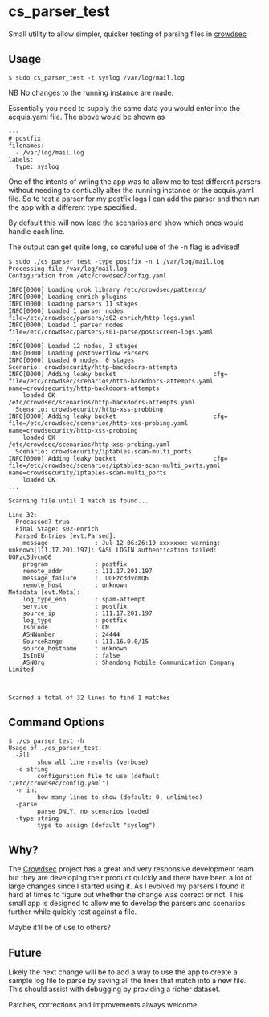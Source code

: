 # cs_parser_test

Small utility to allow simpler, quicker testing of parsing files in [crowdsec](https://crowdsec.net/) 

## Usage

```
$ sudo cs_parser_test -t syslog /var/log/mail.log
```

NB No changes to the running instance are made.

Essentially you need to supply the same data you would enter into the acquis.yaml file. The above would be shown as

```
---
# postfix
filenames:
  - /var/log/mail.log
labels:
  type: syslog
```

One of the intents of wriing the app was to allow me to test different parsers without needing to contiually alter the running instance or the acquis.yaml file. So to test a parser for my postfix logs I can add the parser and then run the app with a different type specified.

By default this will now load the scenarios and show which ones would handle each line.

The output can get quite long, so careful use of the -n flag is advised!

```
$ sudo ./cs_parser_test -type postfix -n 1 /var/log/mail.log
Processing file /var/log/mail.log
Configuration from /etc/crowdsec/config.yaml

INFO[0000] Loading grok library /etc/crowdsec/patterns/ 
INFO[0000] Loading enrich plugins                       
INFO[0000] Loading parsers 11 stages                    
INFO[0000] Loaded 1 parser nodes                         file=/etc/crowdsec/parsers/s02-enrich/http-logs.yaml
INFO[0000] Loaded 1 parser nodes                         file=/etc/crowdsec/parsers/s01-parse/postscreen-logs.yaml
...
INFO[0000] Loaded 12 nodes, 3 stages                    
INFO[0000] Loading postoverflow Parsers                 
INFO[0000] Loaded 0 nodes, 0 stages                     
Scenario: crowdsecurity/http-backdoors-attempts
INFO[0000] Adding leaky bucket                           cfg= file=/etc/crowdsec/scenarios/http-backdoors-attempts.yaml name=crowdsecurity/http-backdoors-attempts
    loaded OK
/etc/crowdsec/scenarios/http-backdoors-attempts.yaml
  Scenario: crowdsecurity/http-xss-probbing
INFO[0000] Adding leaky bucket                           cfg= file=/etc/crowdsec/scenarios/http-xss-probing.yaml name=crowdsecurity/http-xss-probbing
    loaded OK
/etc/crowdsec/scenarios/http-xss-probing.yaml
  Scenario: crowdsecurity/iptables-scan-multi_ports
INFO[0000] Adding leaky bucket                           cfg= file=/etc/crowdsec/scenarios/iptables-scan-multi_ports.yaml name=crowdsecurity/iptables-scan-multi_ports
    loaded OK
...

Scanning file until 1 match is found...

Line 32:
  Processed? true
  Final Stage: s02-enrich
  Parsed Entries [evt.Parsed]:
    message             : Jul 12 06:26:10 xxxxxxx: warning: unknown[111.17.201.197]: SASL LOGIN authentication failed: UGFzc3dvcmQ6
    program             : postfix
    remote_addr         : 111.17.201.197
    message_failure     :  UGFzc3dvcmQ6
    remote_host         : unknown
Metadata [evt.Meta]:
    log_type_enh        : spam-attempt
    service             : postfix
    source_ip           : 111.17.201.197
    log_type            : postfix
    IsoCode             : CN
    ASNNumber           : 24444
    SourceRange         : 111.16.0.0/15
    source_hostname     : unknown
    IsInEU              : false
    ASNOrg              : Shandong Mobile Communication Company Limited



Scanned a total of 32 lines to find 1 matches
```

## Command Options

```
$ ./cs_parser_test -h
Usage of ./cs_parser_test:
  -all
        show all line results (verbose)
  -c string
        configuration file to use (default "/etc/crowdsec/config.yaml")
  -n int
        how many lines to show (default: 0, unlimited)
  -parse
        parse ONLY. no scenarios loaded
  -type string
        type to assign (default "syslog")
```

## Why?

The [Crowdsec](https://github.com/crowdsecurity/crowdsec) project has a great and very responsive development team but they are developing their product quickly and there have been a lot of large changes since I started using it. As I evolved my parsers I found it hard at times to figure out whether the change was correct or not. This small app is designed to allow me to develop the parsers and scenarios further while quickly test against a file.

Maybe it'll be of use to others?

## Future

Likely the next change will be to add a way to use the app to create a sample log file to parse by saving all the lines that match into a new file. This should assist with debugging by providing a richer dataset.

Patches, corrections and improvements always welcome.